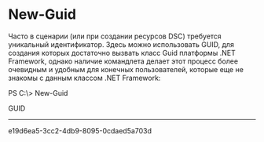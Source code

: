 # New-Guid
Часто в сценарии (или при создании ресурсов DSC) требуется уникальный идентификатор. Здесь можно использовать GUID, для создания которых достаточно вызвать класс Guid платформы .NET Framework, однако наличие командлета делает этот процесс более очевидным и удобным для конечных пользователей, которые еще не знакомы с данным классом .NET Framework:

PS C:\\&gt; New-Guid

GUID

----

e19d6ea5-3cc2-4db9-8095-0cdaed5a703d


<!--HONumber=Jun16_HO4-->


